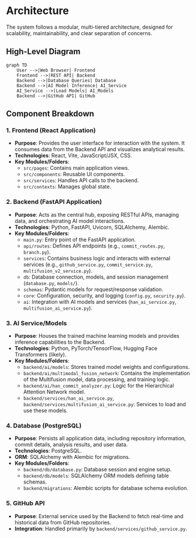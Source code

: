 # Architecture

The system follows a modular, multi-tiered architecture, designed for scalability, maintainability, and clear separation of concerns.

## High-Level Diagram

```mermaid
graph TD
    User -->|Web Browser| Frontend
    Frontend -->|REST API| Backend
    Backend -->|Database Queries| Database
    Backend -->|AI Model Inference| AI_Service
    AI_Service -->|Load Models| AI_Models
    Backend -->|GitHub API| GitHub
```

## Component Breakdown

### 1. Frontend (React Application)

*   **Purpose**: Provides the user interface for interaction with the system. It consumes data from the Backend API and visualizes analytical results.
*   **Technologies**: React, Vite, JavaScript/JSX, CSS.
*   **Key Modules/Folders**:
    *   `src/pages`: Contains main application views.
    *   `src/components`: Reusable UI components.
    *   `src/services`: Handles API calls to the backend.
    *   `src/contexts`: Manages global state.

### 2. Backend (FastAPI Application)

*   **Purpose**: Acts as the central hub, exposing RESTful APIs, managing data, and orchestrating AI model interactions.
*   **Technologies**: Python, FastAPI, Uvicorn, SQLAlchemy, Alembic.
*   **Key Modules/Folders**:
    *   `main.py`: Entry point of the FastAPI application.
    *   `api/routes`: Defines API endpoints (e.g., `commit_routes.py`, `branch.py`).
    *   `services`: Contains business logic and interacts with external services (e.g., `github_service.py`, `commit_service.py`, `multifusion_v2_service.py`).
    *   `db`: Database connection, models, and session management (`database.py`, `models/`).
    *   `schemas`: Pydantic models for request/response validation.
    *   `core`: Configuration, security, and logging (`config.py`, `security.py`).
    *   `ai`: Integration with AI models and services (`han_ai_service.py`, `multifusion_ai_service.py`).

### 3. AI Service/Models

*   **Purpose**: Houses the trained machine learning models and provides inference capabilities to the Backend.
*   **Technologies**: Python, PyTorch/TensorFlow, Hugging Face Transformers (likely).
*   **Key Modules/Folders**:
    *   `backend/ai/models`: Stores trained model weights and configurations.
    *   `backend/ai/multimodal_fusion_network`: Contains the implementation of the Multifusion model, data processing, and training logic.
    *   `backend/ai/han_commit_analyzer.py`: Logic for the Hierarchical Attention Network model.
    *   `backend/services/han_ai_service.py`, `backend/services/multifusion_ai_service.py`: Services to load and use these models.

### 4. Database (PostgreSQL)

*   **Purpose**: Persists all application data, including repository information, commit details, analysis results, and user data.
*   **Technologies**: PostgreSQL.
*   **ORM**: SQLAlchemy with Alembic for migrations.
*   **Key Modules/Folders**:
    *   `backend/db/database.py`: Database session and engine setup.
    *   `backend/db/models`: SQLAlchemy ORM models defining table schemas.
    *   `backend/migrations`: Alembic scripts for database schema evolution.

### 5. GitHub API

*   **Purpose**: External service used by the Backend to fetch real-time and historical data from GitHub repositories.
*   **Integration**: Handled primarily by `backend/services/github_service.py`.
